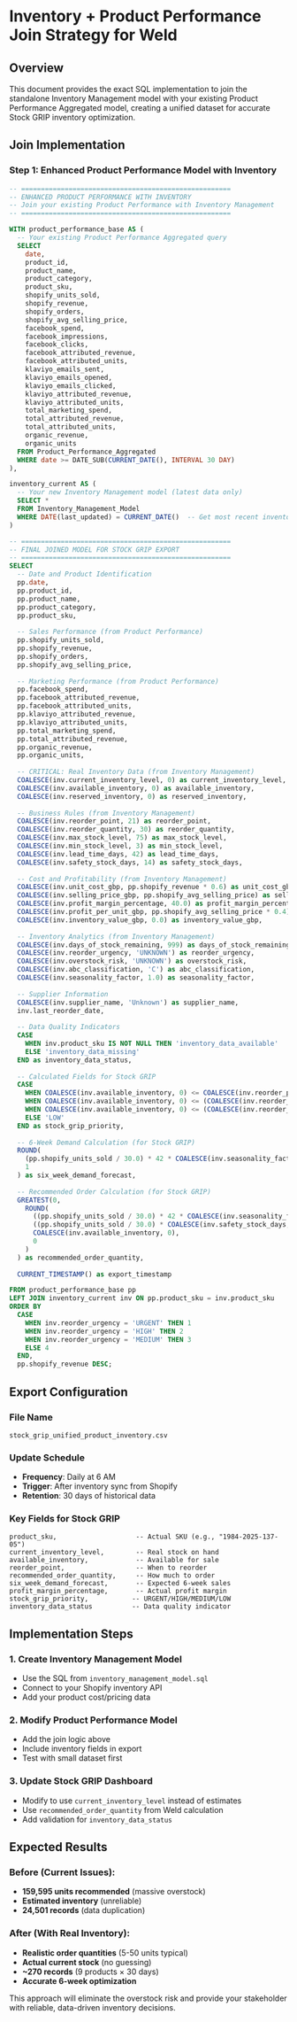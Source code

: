 # Inventory + Product Performance Join Strategy for Weld

## Overview
This document provides the exact SQL implementation to join the standalone Inventory Management model with your existing Product Performance Aggregated model, creating a unified dataset for accurate Stock GRIP inventory optimization.

## Join Implementation

### Step 1: Enhanced Product Performance Model with Inventory

```sql
-- =====================================================
-- ENHANCED PRODUCT PERFORMANCE WITH INVENTORY
-- Join your existing Product Performance with Inventory Management
-- =====================================================

WITH product_performance_base AS (
  -- Your existing Product Performance Aggregated query
  SELECT 
    date,
    product_id,
    product_name,
    product_category,
    product_sku,
    shopify_units_sold,
    shopify_revenue,
    shopify_orders,
    shopify_avg_selling_price,
    facebook_spend,
    facebook_impressions,
    facebook_clicks,
    facebook_attributed_revenue,
    facebook_attributed_units,
    klaviyo_emails_sent,
    klaviyo_emails_opened,
    klaviyo_emails_clicked,
    klaviyo_attributed_revenue,
    klaviyo_attributed_units,
    total_marketing_spend,
    total_attributed_revenue,
    total_attributed_units,
    organic_revenue,
    organic_units
  FROM Product_Performance_Aggregated
  WHERE date >= DATE_SUB(CURRENT_DATE(), INTERVAL 30 DAY)
),

inventory_current AS (
  -- Your new Inventory Management model (latest data only)
  SELECT *
  FROM Inventory_Management_Model
  WHERE DATE(last_updated) = CURRENT_DATE()  -- Get most recent inventory data
)

-- =====================================================
-- FINAL JOINED MODEL FOR STOCK GRIP EXPORT
-- =====================================================
SELECT 
  -- Date and Product Identification
  pp.date,
  pp.product_id,
  pp.product_name,
  pp.product_category,
  pp.product_sku,
  
  -- Sales Performance (from Product Performance)
  pp.shopify_units_sold,
  pp.shopify_revenue,
  pp.shopify_orders,
  pp.shopify_avg_selling_price,
  
  -- Marketing Performance (from Product Performance)
  pp.facebook_spend,
  pp.facebook_attributed_revenue,
  pp.facebook_attributed_units,
  pp.klaviyo_attributed_revenue,
  pp.klaviyo_attributed_units,
  pp.total_marketing_spend,
  pp.total_attributed_revenue,
  pp.organic_revenue,
  pp.organic_units,
  
  -- CRITICAL: Real Inventory Data (from Inventory Management)
  COALESCE(inv.current_inventory_level, 0) as current_inventory_level,
  COALESCE(inv.available_inventory, 0) as available_inventory,
  COALESCE(inv.reserved_inventory, 0) as reserved_inventory,
  
  -- Business Rules (from Inventory Management)
  COALESCE(inv.reorder_point, 21) as reorder_point,
  COALESCE(inv.reorder_quantity, 30) as reorder_quantity,
  COALESCE(inv.max_stock_level, 75) as max_stock_level,
  COALESCE(inv.min_stock_level, 3) as min_stock_level,
  COALESCE(inv.lead_time_days, 42) as lead_time_days,
  COALESCE(inv.safety_stock_days, 14) as safety_stock_days,
  
  -- Cost and Profitability (from Inventory Management)
  COALESCE(inv.unit_cost_gbp, pp.shopify_revenue * 0.6) as unit_cost_gbp,  -- Fallback to 60% of revenue
  COALESCE(inv.selling_price_gbp, pp.shopify_avg_selling_price) as selling_price_gbp,
  COALESCE(inv.profit_margin_percentage, 40.0) as profit_margin_percentage,  -- Default 40% margin
  COALESCE(inv.profit_per_unit_gbp, pp.shopify_avg_selling_price * 0.4) as profit_per_unit_gbp,
  COALESCE(inv.inventory_value_gbp, 0.0) as inventory_value_gbp,
  
  -- Inventory Analytics (from Inventory Management)
  COALESCE(inv.days_of_stock_remaining, 999) as days_of_stock_remaining,
  COALESCE(inv.reorder_urgency, 'UNKNOWN') as reorder_urgency,
  COALESCE(inv.overstock_risk, 'UNKNOWN') as overstock_risk,
  COALESCE(inv.abc_classification, 'C') as abc_classification,
  COALESCE(inv.seasonality_factor, 1.0) as seasonality_factor,
  
  -- Supplier Information
  COALESCE(inv.supplier_name, 'Unknown') as supplier_name,
  inv.last_reorder_date,
  
  -- Data Quality Indicators
  CASE 
    WHEN inv.product_sku IS NOT NULL THEN 'inventory_data_available'
    ELSE 'inventory_data_missing'
  END as inventory_data_status,
  
  -- Calculated Fields for Stock GRIP
  CASE 
    WHEN COALESCE(inv.available_inventory, 0) <= COALESCE(inv.reorder_point, 21) THEN 'URGENT'
    WHEN COALESCE(inv.available_inventory, 0) <= (COALESCE(inv.reorder_point, 21) * 1.5) THEN 'HIGH'
    WHEN COALESCE(inv.available_inventory, 0) <= (COALESCE(inv.reorder_point, 21) * 2.0) THEN 'MEDIUM'
    ELSE 'LOW'
  END as stock_grip_priority,
  
  -- 6-Week Demand Calculation (for Stock GRIP)
  ROUND(
    (pp.shopify_units_sold / 30.0) * 42 * COALESCE(inv.seasonality_factor, 1.0), 
    1
  ) as six_week_demand_forecast,
  
  -- Recommended Order Calculation (for Stock GRIP)
  GREATEST(0, 
    ROUND(
      ((pp.shopify_units_sold / 30.0) * 42 * COALESCE(inv.seasonality_factor, 1.0)) +  -- 6-week demand
      ((pp.shopify_units_sold / 30.0) * COALESCE(inv.safety_stock_days, 14)) -         -- Safety stock
      COALESCE(inv.available_inventory, 0),                                            -- Current stock
      0
    )
  ) as recommended_order_quantity,
  
  CURRENT_TIMESTAMP() as export_timestamp

FROM product_performance_base pp
LEFT JOIN inventory_current inv ON pp.product_sku = inv.product_sku
ORDER BY 
  CASE 
    WHEN inv.reorder_urgency = 'URGENT' THEN 1
    WHEN inv.reorder_urgency = 'HIGH' THEN 2
    WHEN inv.reorder_urgency = 'MEDIUM' THEN 3
    ELSE 4
  END,
  pp.shopify_revenue DESC;
```

## Export Configuration

### File Name
`stock_grip_unified_product_inventory.csv`

### Update Schedule
- **Frequency**: Daily at 6 AM
- **Trigger**: After inventory sync from Shopify
- **Retention**: 30 days of historical data

### Key Fields for Stock GRIP
```
product_sku,                    -- Actual SKU (e.g., "1984-2025-137-05")
current_inventory_level,        -- Real stock on hand
available_inventory,            -- Available for sale
reorder_point,                  -- When to reorder
recommended_order_quantity,     -- How much to order
six_week_demand_forecast,       -- Expected 6-week sales
profit_margin_percentage,       -- Actual profit margin
stock_grip_priority,           -- URGENT/HIGH/MEDIUM/LOW
inventory_data_status          -- Data quality indicator
```

## Implementation Steps

### 1. Create Inventory Management Model
- Use the SQL from `inventory_management_model.sql`
- Connect to your Shopify inventory API
- Add your product cost/pricing data

### 2. Modify Product Performance Model
- Add the join logic above
- Include inventory fields in export
- Test with small dataset first

### 3. Update Stock GRIP Dashboard
- Modify to use `current_inventory_level` instead of estimates
- Use `recommended_order_quantity` from Weld calculation
- Add validation for `inventory_data_status`

## Expected Results

### Before (Current Issues):
- **159,595 units recommended** (massive overstock)
- **Estimated inventory** (unreliable)
- **24,501 records** (data duplication)

### After (With Real Inventory):
- **Realistic order quantities** (5-50 units typical)
- **Actual current stock** (no guessing)
- **~270 records** (9 products × 30 days)
- **Accurate 6-week optimization**

This approach will eliminate the overstock risk and provide your stakeholder with reliable, data-driven inventory decisions.